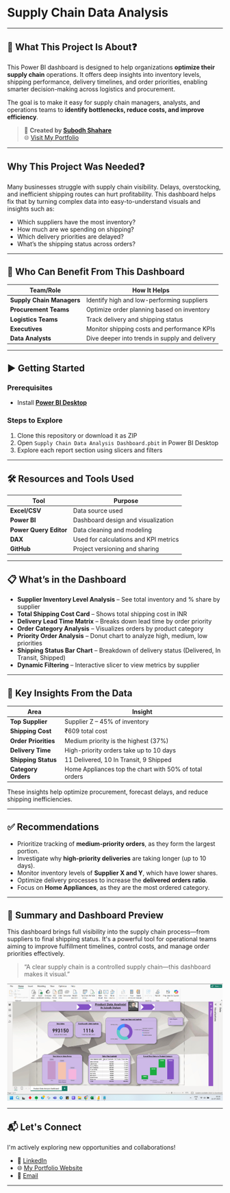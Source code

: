 # Supply Chain Data Analysis
---

## 🎯 What This Project Is About❓

This Power BI dashboard is designed to help organizations **optimize their supply chain** operations. It offers deep insights into inventory levels, shipping performance, delivery timelines, and order priorities, enabling smarter decision-making across logistics and procurement.

The goal is to make it easy for supply chain managers, analysts, and operations teams to **identify bottlenecks, reduce costs, and improve efficiency**.

> 🔗 **Created by [Subodh Shahare](https://www.linkedin.com/in/subodhshahare)**  
> 🌐 [Visit My Portfolio](https://subodh-s.my.canva.site/home)

---

##  Why This Project Was Needed❓

Many businesses struggle with supply chain visibility. Delays, overstocking, and inefficient shipping routes can hurt profitability. This dashboard helps fix that by turning complex data into easy-to-understand visuals and insights such as:

- Which suppliers have the most inventory?
- How much are we spending on shipping?
- Which delivery priorities are delayed?
- What’s the shipping status across orders?

---

## 👥 Who Can Benefit From This Dashboard

| Team/Role               | How It Helps |
|------------------------|--------------|
| **Supply Chain Managers** | Identify high and low-performing suppliers |
| **Procurement Teams**     | Optimize order planning based on inventory |
| **Logistics Teams**       | Track delivery and shipping status |
| **Executives**            | Monitor shipping costs and performance KPIs |
| **Data Analysts**         | Dive deeper into trends in supply and delivery |

---

## ▶️ Getting Started

### Prerequisites
- Install **[Power BI Desktop](https://powerbi.microsoft.com/en-us/desktop/)**

### Steps to Explore
1. Clone this repository or download it as ZIP
2. Open `Supply Chain Data Analysis Dashboard.pbit` in Power BI Desktop
3. Explore each report section using slicers and filters

---

## 🛠️ Resources and Tools Used

| Tool | Purpose |
|------|---------|
| **Excel/CSV** | Data source used |
| **Power BI** | Dashboard design and visualization |
| **Power Query Editor** | Data cleaning and modeling |
| **DAX** | Used for calculations and KPI metrics |
| **GitHub** | Project versioning and sharing |

---

## 📋 What’s in the Dashboard

- **Supplier Inventory Level Analysis** – See total inventory and % share by supplier  
- **Total Shipping Cost Card** – Shows total shipping cost in INR  
- **Delivery Lead Time Matrix** – Breaks down lead time by order priority  
- **Order Category Analysis** – Visualizes orders by product category  
- **Priority Order Analysis** – Donut chart to analyze high, medium, low priorities  
- **Shipping Status Bar Chart** – Breakdown of delivery status (Delivered, In Transit, Shipped)  
- **Dynamic Filtering** – Interactive slicer to view metrics by supplier

---

## 📌 Key Insights From the Data

| Area                    | Insight |
|-------------------------|---------|
| **Top Supplier**        | Supplier Z – 45% of inventory |
| **Shipping Cost**       | ₹609 total cost |
| **Order Priorities**    | Medium priority is the highest (37%) |
| **Delivery Time**       | High-priority orders take up to 10 days |
| **Shipping Status**     | 11 Delivered, 10 In Transit, 9 Shipped |
| **Category Orders**     | Home Appliances top the chart with 50% of total orders |

These insights help optimize procurement, forecast delays, and reduce shipping inefficiencies.

---

## ✅ Recommendations

- Prioritize tracking of **medium-priority orders**, as they form the largest portion.
- Investigate why **high-priority deliveries** are taking longer (up to 10 days).
- Monitor inventory levels of **Supplier X and Y**, which have lower shares.
- Optimize delivery processes to increase the **delivered orders ratio**.
- Focus on **Home Appliances**, as they are the most ordered category.

---

## 🧾 Summary and Dashboard Preview 

This dashboard brings full visibility into the supply chain process—from suppliers to final shipping status. It's a powerful tool for operational teams aiming to improve fulfillment timelines, control costs, and manage order priorities effectively.

> “A clear supply chain is a controlled supply chain—this dashboard makes it visual.”

![Dashboard Preview](https://github.com/SubodhS-Projects/Product-Data-Analysis/blob/main/Screenshot_Product%20Data%20Analysis%20Dashobard.png?raw=true)

---

## 📬 Let's Connect

I'm actively exploring new opportunities and collaborations!

- 🔗 [LinkedIn](https://www.linkedin.com/in/subodhshahare)  
- 🌐 [My Portfolio Website](https://subodh-s.my.canva.site/home)  
- 📧 [Email](mailto:Subodh.shahare@gmail.com)

---
